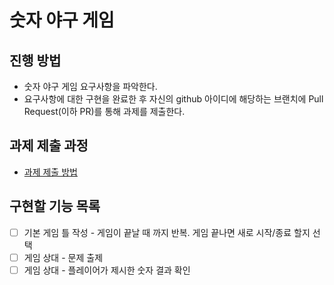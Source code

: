 # 숫자 야구 게임
## 진행 방법
* 숫자 야구 게임 요구사항을 파악한다.
* 요구사항에 대한 구현을 완료한 후 자신의 github 아이디에 해당하는 브랜치에 Pull Request(이하 PR)를 통해 과제를 제출한다.

## 과제 제출 과정
* [과제 제출 방법](https://github.com/next-step/nextstep-docs/tree/master/precourse)

## 구현할 기능 목록
* [ ] 기본 게임 틀 작성 - 게임이 끝날 때 까지 반복. 게임 끝나면 새로 시작/종료 할지 선택
* [ ] 게임 상대 - 문제 출제
* [ ] 게임 상대 - 플레이어가 제시한 숫자 결과 확인